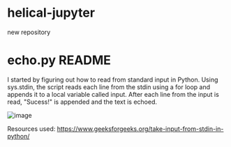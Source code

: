 # helical-jupyter
new repository

# echo.py README
I started by figuring out how to read from standard input in Python. Using sys.stdin, the script reads each line from the stdin using a for loop and appends it to a local variable called input.
After each line from the input is read, "Sucess!" is appended and the text is echoed. 

![image](https://github.com/NEU-Coop-2024/helical-jupyter/assets/132795038/c315f916-dbf7-42a5-a9ff-24219665558a)


Resources used: https://www.geeksforgeeks.org/take-input-from-stdin-in-python/

